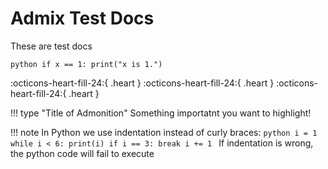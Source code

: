 # Admix Test Docs

These are test docs

```
python if x == 1: print("x is 1.") 
```


<style> @keyframes heart { 0%, 40%, 80%, 100% { transform: scale(1); } 20%, 60% { transform: scale(1.15); } } .heart { animation: heart 1000ms infinite; color: red; font-size: 2em; } </style> :octicons-heart-fill-24:{ .heart } :octicons-heart-fill-24:{ .heart } :octicons-heart-fill-24:{ .heart }

!!! type "Title of Admonition"
 Something importatnt you want to highlight!

!!! note
    In Python we use indentation instead of curly braces:
    ```python
    i = 1
    while i < 6:
        print(i)
        if i == 3:
            break
        i += 1
    ```
    If indentation is wrong, the python code will fail to execute



